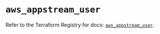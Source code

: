 # `aws_appstream_user`

Refer to the Terraform Registry for docs: [`aws_appstream_user`](https://registry.terraform.io/providers/hashicorp/aws/5.52.0/docs/resources/appstream_user).
